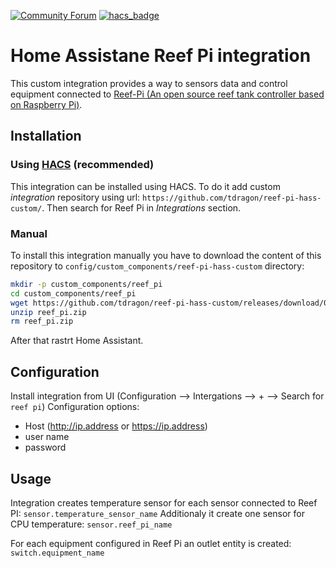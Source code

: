 [![Community Forum](https://img.shields.io/badge/Community-Forum-41BDF5.svg?style=popout)](https://community.home-assistant.io/t/reef-pi-home-assistant-integration/312945)
[![hacs_badge](https://img.shields.io/badge/HACS-Custom-orange.svg)](https://github.com/custom-components/hacs)

# Home Assistane Reef Pi integration

This custom integration provides a way to sensors data and control equipment connected to [Reef-Pi (An open source reef tank controller based on Raspberry Pi)](http://reef-pi.github.io/).

## Installation

### Using [HACS](https://hacs.xyz/) (recommended)

This integration can be installed using HACS.
To do it add custom *integration* repository using url: `https://github.com/tdragon/reef-pi-hass-custom/`.
Then search for Reef Pi in *Integrations* section.

### Manual
To install this integration manually you have to download the content of this repository to `config/custom_components/reef-pi-hass-custom` directory:
```bash
mkdir -p custom_components/reef_pi
cd custom_components/reef_pi
wget https://github.com/tdragon/reef-pi-hass-custom/releases/download/0.1.2/reef_pi.zip
unzip reef_pi.zip
rm reef_pi.zip
```
After that rastrt Home Assistant.

## Configuration
Install integration from UI (Configuration --> Intergations --> + --> Search for `reef pi`)
Configuration options:
- Host (http://ip.address or https://ip.address)
- user name
- password
  
## Usage
Integration creates temperature sensor for each sensor connected to Reef PI: `sensor.temperature_sensor_name`
Additionaly it create one sensor for CPU temperature: `sensor.reef_pi_name`

For each equipment configured in Reef Pi an outlet entity is created: `switch.equipment_name`



